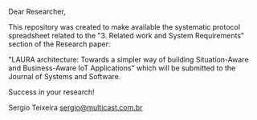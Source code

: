
Dear Researcher,

This repository was created to make available the systematic protocol spreadsheet related to the "3. Related work and System Requirements" section of the Research paper:

"LAURA architecture: Towards a simpler way of building Situation-Aware and Business-Aware IoT Applications" which will be submitted to the Journal of Systems and Software.


Success in your research!

Sergio Teixeira
sergio@multicast.com.br



